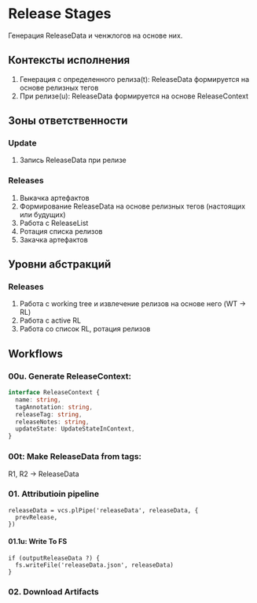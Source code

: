 # Release Stages

Генерация ReleaseData и ченжлогов на основе них.

## Контексты исполнения

1. Генерация с определенного релиза(t): ReleaseData формируется на основе релизных тегов
2. При релизе(u): ReleaseData формируется на основе ReleaseContext

## Зоны ответственности

### Update

1. Запись ReleaseData при релизе

### Releases

1. Выкачка артефактов
1. Формирование ReleaseData на основе релизных тегов (настоящих или будущих)
1. Работа с ReleaseList
1. Ротация списка релизов
1. Закачка артефактов

## Уровни абстракций

### Releases

1. Работа с working tree и извлечение релизов на основе него (WT -> RL)
1. Работа с active RL
1. Работа со список RL, ротация релизов


## Workflows

### 00u. Generate ReleaseContext:

```typescript
interface ReleaseContext {
  name: string,
  tagAnnotation: string,
  releaseTag: string,
  releaseNotes: string,
  updateState: UpdateStateInContext,
}
```

### 00t: Make ReleaseData from tags:

R1, R2 -> ReleaseData

### 01. Attributioin pipeline


```
releaseData = vcs.plPipe('releaseData', releaseData, {
  prevRelease,
})
```

#### 01.1u: Write To FS

```
if (outputReleaseData ?) {
  fs.writeFile('releaseData.json', releaseData)
}
```


### 02. Download Artifacts

